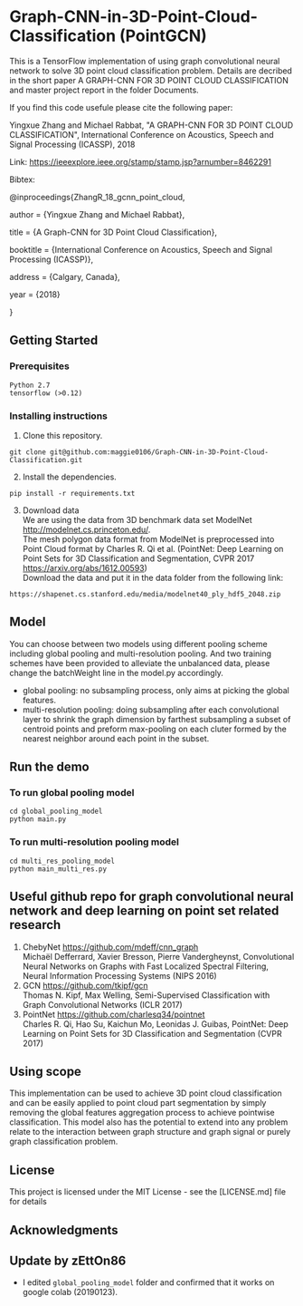 # Graph-CNN-in-3D-Point-Cloud-Classification (PointGCN)

This is a TensorFlow implementation of using graph convolutional neural network to solve 3D point cloud classification problem. Details are decribed in the short paper A GRAPH-CNN FOR 3D POINT CLOUD CLASSIFICATION and master project report in the folder Documents.

If you find this code usefule please cite the following paper:

Yingxue Zhang and Michael Rabbat, "A GRAPH-CNN FOR 3D POINT CLOUD CLASSIFICATION", International Conference on Acoustics, Speech and Signal Processing (ICASSP), 2018

Link: https://ieeexplore.ieee.org/stamp/stamp.jsp?arnumber=8462291

Bibtex:

@inproceedings{ZhangR_18_gcnn_point_cloud,

  author    = {Yingxue Zhang and
               Michael Rabbat},

  title     = {A Graph-CNN for 3D Point Cloud Classification},

  booktitle = {International Conference on Acoustics, Speech and Signal
               Processing (ICASSP)},

address = {Calgary, Canada},

  year      = {2018}

}



## Getting Started
### Prerequisites
```
Python 2.7
tensorflow (>0.12)
```
### Installing instructions

1. Clone this repository.

```
git clone git@github.com:maggie0106/Graph-CNN-in-3D-Point-Cloud-Classification.git
```
2. Install the dependencies.

```
pip install -r requirements.txt
```
3. Download data       
We are using the data from 3D benchmark data set ModelNet http://modelnet.cs.princeton.edu/.     
The mesh polygon data format from ModelNet is preprocessed into Point Cloud format by  Charles R. Qi et al. (PointNet: Deep Learning on Point Sets for 3D Classification and Segmentation, CVPR 2017 https://arxiv.org/abs/1612.00593)   
Download the data and put it in the data folder from the following link:
```
https://shapenet.cs.stanford.edu/media/modelnet40_ply_hdf5_2048.zip
```
## Model
You can choose between two models using different pooling scheme including global pooling and multi-resolution pooling. And two training schemes have been provided to alleviate the unbalanced data, please change the batchWeight line in the model.py accordingly.
* global pooling: no subsampling process, only aims at picking the global features.
* multi-resolution pooling: doing subsampling after each convolutional layer to shrink the graph dimension by farthest subsampling a subset of centroid points and preform max-pooling on each cluter formed by the nearest neighbor around each point in the subset.

## Run the demo
### To run global pooling model
```
cd global_pooling_model
python main.py
```
### To run multi-resolution pooling model
```
cd multi_res_pooling_model
python main_multi_res.py
```
## Useful github repo for graph convolutional neural network and deep learning on point set related research
1. ChebyNet https://github.com/mdeff/cnn_graph     
Michaël Defferrard, Xavier Bresson, Pierre Vandergheynst, Convolutional Neural Networks on Graphs with Fast Localized Spectral Filtering, Neural Information Processing Systems (NIPS 2016)
2. GCN https://github.com/tkipf/gcn       
Thomas N. Kipf, Max Welling, Semi-Supervised Classification with Graph Convolutional Networks (ICLR 2017)
3. PointNet https://github.com/charlesq34/pointnet    
Charles R. Qi, Hao Su, Kaichun Mo, Leonidas J. Guibas, PointNet: Deep Learning on Point Sets for 3D Classification and Segmentation (CVPR 2017)
## Using scope
This implementation can be used to achieve 3D point cloud classification and can be easily applied to point cloud part segmentation by simply removing the global features aggregation process to achieve pointwise classification. This model also has the potential to extend into any problem relate to the interaction between graph structure and graph signal or purely graph classification problem.
## License
This project is licensed under the MIT License - see the [LICENSE.md] file for details
## Acknowledgments

## Update by zEttOn86

- I edited `global_pooling_model` folder and confirmed that it works on google colab (20190123).
